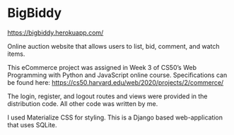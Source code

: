 # BigBiddy
https://bigbiddy.herokuapp.com/

Online auction website that allows users to list, bid, comment, and watch items.

This eCommerce project was assigned in Week 3 of CS50’s Web Programming with Python and JavaScript online course. Specifications can be found here: https://cs50.harvard.edu/web/2020/projects/2/commerce/

The login, register, and logout routes and views were provided in the distribution code. All other code was written by me. 

I used Materialize CSS for styling. This is a Django based web-application that uses SQLite. 

